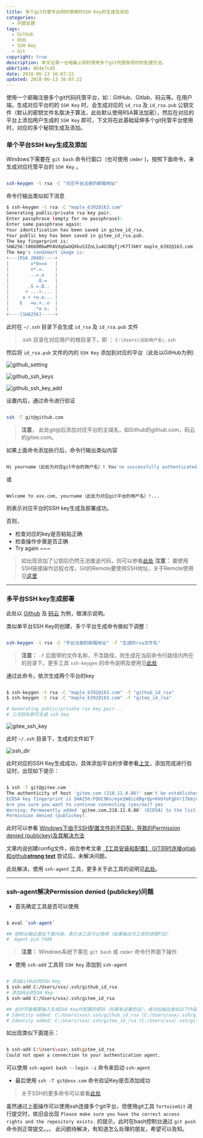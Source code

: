 ```yaml
---
title: 多个git托管平台同时使用时SSH Key的生成及添加
categories:
  - 问题处理
tags:
  - Github
  - 码云
  - SSH Key
  - Git
copyright: true
description: 本文记录一台电脑上同时使用多个git托管账号时的处理方法。
abbrlink: 8b4e7cd5
date: 2018-06-13 16:07:22
updated: 2018-06-13 16:07:22
---
```


使用一个邮箱注册多个git代码托管平台，如：GitHub、Gitlab、码云等。在用户端，生成对应平台的的 `SSH Key` 时，会生成对应的 `id_rsa` 及 `id_rsa.pub` 公钥文件（默认的密钥文件名取决于算法，此处默认使用RSA算法加密），然后在对应的平台上添加用户生成的 `SSH Key` 即可，下文将在此基础延伸多个git托管平台使用时，对应的多个秘钥生成及添加。

### **单个平台SSH key生成及添加**
Windows下需要在 `git bash` 命令行窗口（也可使用 `cmder` )，按照下面命令，来生成对应托管平台的  `SSH Key` 。

``` bash

ssh-keygen -t rsa -C "对应平台注册的邮箱地址" 

```
命令行输出类似如下消息

``` bash
$ ssh-keygen -t rsa -C "maple_6392@163.com"
Generating public/private rsa key pair.
Enter passphrase (empty for no passphrase):
Enter same passphrase again:
Your identification has been saved in gitee_id_rsa.
Your public key has been saved in gitee_id_rsa.pub.
The key fingerprint is:
SHA256:t86b0RbwMYAVdqGwUQXkuS3ZnL1u4UJBgfjrK7TJkKY maple_6392@163.com
The key's randomart image is:
+---[RSA 2048]----+
|        o*O==o   |
|        o*.=.    |
|        ..=.o    |
|          .O.=   |
|       .S =.B..  |
|      + ...+.... |
|     o + +o.o... |
|    E   =o.+..o  |
|         .*o o.  |
+----[SHA256]-----+

```
此时在 `~/.ssh` 目录下会生成 `id_rsa` 及 `id_rsa.pub` 文件

> .ssh 目录在对应用户的根目录下，即 ： `C:\Users\当前用户名\.ssh`

<span id="add_key"></span>

然后将 `id_rsa.pub` 文件的内的  `SSH Key`  添加到对应的平台（此处以GitHub为例)

![github_setting][1]

![github_ssh_keys][2]

![github_ssh_key_add][3]


设置内后，通过命令进行验证

``` bash

ssh -T git@github.com

```

> **注意**， 此处git@后添加对应平台的主域名，如Github的github.com，码云的gitee.com。

如果上面命令添加执行后，命令行输出类似内容

``` bash

Hi yourname（此处为对应git平台的用户名）! You've successfully authenticated... 

```

或

``` bash

Welcome to xxx.com, yourname（此处为对应git平台的用户名）!...

```

则表示对应平台的SSH key生成及部署成功。

否则，
 - 检查对应的key是否粘贴正确
 - 检查操作步骤是否正确
 - Try again ~~~

> 如出现添加了公钥后仍然无法推送代码，则可以参看[此处][4]
> **注意：** 要使用SSH链接操作远程仓库，Git的Remote要使用SSH地址，关于Remote使用见[这里][5]

---

### **多平台SSH key生成部署**

此处以 [Github][6] 及 [码云][7] 为例，做演示说明。

类似单平台SSH Key的创建，多个平台生成命令做如下调整：

``` bash

ssh-keygen -t rsa -C "平台注册的邮箱地址" -f "生成的rsa文件名"

```

> **注意：** `-f` 后面带的文件名称，不含路径，则生成在当前命令行路径内所在的目录下。更多工具 `ssh-keygen` 的命令说明及使用见[此处][8]

通过此命令，依次生成两个平台的key

``` bash

$ ssh-keygen -t rsa -C "maple_6392@163.com" -f "github_id_rsa"
$ ssh-keygen -t rsa -C "maple_6392@163.com" -f "gitee_id_rsa"

# Generating public/private rsa key pair...
# 三次回车即可生成 ssh key

```

![gitee_ssh_key][9]

此时 `~/.ssh` 目录下，生成的文件如下

![ssh_dir][10]

此时对应的SSH Key生成成功，具体添加平台的步骤参看[上文][11]，添加完成进行验证时，出现如下提示：

``` bash

$ ssh -T git@gitee.com
The authenticity of host 'gitee.com (218.11.0.86)' can't be established.
ECDSA key fingerprint is SHA256:FQGC9Kn/eye1W8icdBgrQp+KkGYoFgbVr17bmjey0Wc.
Are you sure you want to continue connecting (yes/no)? yes
Warning: Permanently added 'gitee.com,218.11.0.86' (ECDSA) to the list of known hosts.
Permission denied (publickey).


```

此时可以参看 [Windows下由于SSH配置文件的不匹配，导致的Permission denied (publickey)及其解决方法][12]

文章内说创建config文件，结合参考文章 [【工具安装和配置】 GIT同时连接gitlab和github**strong text**][13] 尝试后，未解决问题。

此处解决，使用 `ssh-agent` 工具，更多关于此工具的说明见[此处][14]。

--- 

### **ssh-agent解决Permission denied (publickey)问题**

 - 首先确定工具是否可以使用

``` bash

$ eval `ssh-agent`

## 控制台输出类似下面内容，表示该工具可以使用（结果输出为工具的进程PID）
#  Agent pid 7488

```
> **注意：** Windows系统下需在 `git bash` 或 `cmder` 命令行界面下操作

 - 使用 `ssh-add` 工具将 `SSH Key` 添加到 `ssh-agent` 

``` bash

# 添加GitHub的SSH Key
$ ssh-add C:/Users/xxx/.ssh/github_id_rsa
# 添加码云的SSH Key
$ ssh-add C:/Users/xxx/.ssh/gitee_id_rsa

## 此时可能需要输入生成SSH Key时配置的密码（如果有设置的话），成功后输出类似以下内容
# Identity added: C:/Users/xxx/.ssh/github_id_rsa (C:/Users/xxx/.ssh/github_id_rsa)
# Identity added: C:/Users/xxx/.ssh/gitee_id_rsa (C:/Users/xxx/.ssh/gitee_id_rsa)

```

如出现类似下面提示：

``` bash

$ ssh-add C:\Users\xxx\.ssh\gitee_id_rsa
Could not open a connection to your authentication agent.

```

可以使用 `ssh-agent bash --login -i` 命令来启动 `ssh-agent`


- 最后使用 `ssh -T git@xxx.com` 命令验证Key是否添加成功

> 关于SSH的更多命令可以查看[此处][15]

虽然通过上面操作可以使用ssh连接多个git平台，但使用git工具 `TortoiseGit` 进行提交时，依旧会出现 `Please make sure you have the correct access rights
and the repository exists.` 的提示，此时在bash控制台通过 `git push` 命令则正常提交。。。  此问题待解决，有知道怎么处理的朋友，希望可以告知。


  [1]: http://p9uy5dyvc.bkt.clouddn.com/github_setting.png "github_setting.png"
  [2]: http://p9uy5dyvc.bkt.clouddn.com/github_ssh_keys.png "github_ssh_keys.png"
  [3]: http://p9uy5dyvc.bkt.clouddn.com/github_ssh_key_add.png "github_ssh_key_add.png"
  [4]: http://git.mydoc.io/?t=153708
  [5]: https://git-scm.com/book/zh/v1/Git-%E5%9F%BA%E7%A1%80-%E8%BF%9C%E7%A8%8B%E4%BB%93%E5%BA%93%E7%9A%84%E4%BD%BF%E7%94%A8
  [6]: https://github.com
  [7]: https://gitee.com
  [8]: https://www.ssh.com/ssh/keygen/
  [9]: http://p9uy5dyvc.bkt.clouddn.com/gitee_ssh_key.png "gitee_ssh_key.png"
  [10]: http://p9uy5dyvc.bkt.clouddn.com/ssh_dir.png "ssh_dir.png"
  [11]: #add_key
  [12]: http://git.mydoc.io/?t=153707
  [13]: https://www.jianshu.com/p/88005b56fb4d
  [14]: https://www.ssh.com/ssh/agent
  [15]: https://www.ssh.com/ssh/command/